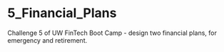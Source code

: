# 5_Financial_Plans
Challenge 5 of UW FinTech Boot Camp - design two financial plans, for emergency and retirement. 
